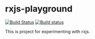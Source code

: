 # rxjs-playground

[![Build Status](https://travis-ci.org/andriy-f/rxjs-playground.svg?branch=master)](https://travis-ci.org/andriy-f/rxjs-playground)
[![Build status](https://ci.appveyor.com/api/projects/status/e8q7s0loh47ig076?svg=true)](https://ci.appveyor.com/project/Andriy/rxjs-playground)



This is project for experimenting with rxjs.
